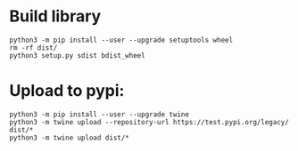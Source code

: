 # Build library
```commandline
python3 -m pip install --user --upgrade setuptools wheel
rm -rf dist/
python3 setup.py sdist bdist_wheel
```


# Upload to pypi:
```commandline
python3 -m pip install --user --upgrade twine
python3 -m twine upload --repository-url https://test.pypi.org/legacy/ dist/*
python3 -m twine upload dist/*
```
